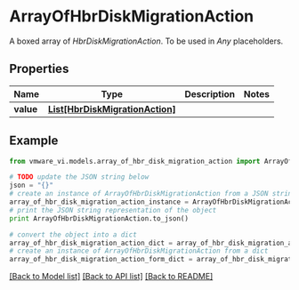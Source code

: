 # ArrayOfHbrDiskMigrationAction

A boxed array of *HbrDiskMigrationAction*. To be used in *Any* placeholders. 

## Properties
Name | Type | Description | Notes
------------ | ------------- | ------------- | -------------
**value** | [**List[HbrDiskMigrationAction]**](HbrDiskMigrationAction.md) |  | 

## Example

```python
from vmware_vi.models.array_of_hbr_disk_migration_action import ArrayOfHbrDiskMigrationAction

# TODO update the JSON string below
json = "{}"
# create an instance of ArrayOfHbrDiskMigrationAction from a JSON string
array_of_hbr_disk_migration_action_instance = ArrayOfHbrDiskMigrationAction.from_json(json)
# print the JSON string representation of the object
print ArrayOfHbrDiskMigrationAction.to_json()

# convert the object into a dict
array_of_hbr_disk_migration_action_dict = array_of_hbr_disk_migration_action_instance.to_dict()
# create an instance of ArrayOfHbrDiskMigrationAction from a dict
array_of_hbr_disk_migration_action_form_dict = array_of_hbr_disk_migration_action.from_dict(array_of_hbr_disk_migration_action_dict)
```
[[Back to Model list]](../README.md#documentation-for-models) [[Back to API list]](../README.md#documentation-for-api-endpoints) [[Back to README]](../README.md)


